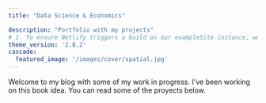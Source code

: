 ```yaml
---
title: "Data Science & Economics"

description: "Portfolio with my projects"
# 1. To ensure Netlify triggers a build on our exampleSite instance, we need to change a file in the exampleSite directory.
theme_version: '2.8.2'
cascade:
  featured_image: '/images/cover/spatial.jpg'
---
```

Welcome to my blog with some of my work in progress. I've been working on this book idea. You can read some of the proyects below.
